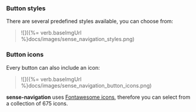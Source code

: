 
### Button styles

There are several predefined styles available, you can choose from:

> ![]({%= verb.baseImgUrl %}docs/images/sense_navigation_styles.png)

### Button icons
Every button can also include an icon:

> ![]({%= verb.baseImgUrl %}docs/images/sense_navigation_button_icons.png)

**sense-navigation** uses [Fontawesome icons](http://fontawesome.io/), therefore you can select from a collection of 675 icons.
